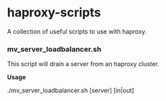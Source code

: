 haproxy-scripts
===============

A collection of useful scripts to use with haproxy.

### mv_server_loadbalancer.sh
This script will drain a server from an haproxy cluster.

**Usage**

./mv_server_loadbalancer.sh [server] [in|out]
